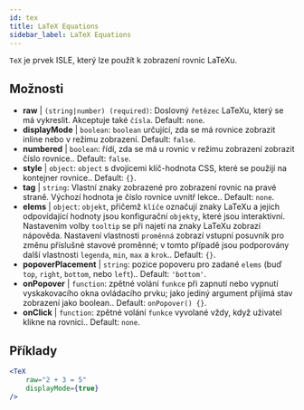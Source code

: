 ```yaml
---
id: tex
title: LaTeX Equations
sidebar_label: LaTeX Equations
---
```


`TeX` je prvek ISLE, který lze použít k zobrazení rovnic LaTeXu.

## Možnosti

* __raw__ | `(string|number) (required)`: Doslovný `řetězec` LaTeXu, který se má vykreslit. Akceptuje také `čísla`. Default: `none`.
* __displayMode__ | `boolean`: `boolean` určující, zda se má rovnice zobrazit inline nebo v režimu zobrazení. Default: `false`.
* __numbered__ | `boolean`: řídí, zda se má u rovnic v režimu zobrazení zobrazit číslo rovnice.. Default: `false`.
* __style__ | `object`: `object` s dvojicemi klíč-hodnota CSS, které se použijí na kontejner rovnice.. Default: `{}`.
* __tag__ | `string`: Vlastní znaky zobrazené pro zobrazení rovnic na pravé straně. Výchozí hodnota je číslo rovnice uvnitř lekce.. Default: `none`.
* __elems__ | `object`: `objekt`, přičemž `klíče` označují znaky LaTeXu a jejich odpovídající hodnoty jsou konfigurační `objekty`, které jsou interaktivní. Nastavením volby `tooltip` se při najetí na znaky LaTeXu zobrazí nápověda. Nastavení vlastnosti `proměnná` zobrazí vstupní posuvník pro změnu příslušné stavové proměnné; v tomto případě jsou podporovány další vlastnosti `legenda`, `min`, `max` a `krok`.. Default: `{}`.
* __popoverPlacement__ | `string`: pozice popoveru pro zadané `elems` (buď `top`, `right`, `bottom`, nebo `left`).. Default: `'bottom'`.
* __onPopover__ | `function`: zpětné volání `funkce` při zapnutí nebo vypnutí vyskakovacího okna ovládacího prvku; jako jediný argument přijímá stav zobrazení jako boolean.. Default: `onPopover() {}`.
* __onClick__ | `function`: zpětné volání `funkce` vyvolané vždy, když uživatel klikne na rovnici.. Default: `none`.


## Příklady

```jsx live
<TeX
    raw="2 + 3 = 5"
    displayMode={true}
/>
```



